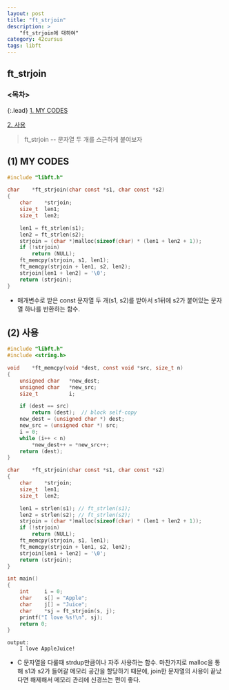 ```yaml
---
layout: post
title: "ft_strjoin"
description: >
    "ft_strjoin에 대하여"
category: 42cursus
tags: libft
---
```

## ft_strjoin

### <목차>
{:.lead}
[1. MY CODES](#1-my-codes)

[2. 사용](#2-사용)

> ft_strjoin -- 문자열 두 개를 스근하게 붙여보자

## (1) MY CODES
~~~c
#include "libft.h"

char	*ft_strjoin(char const *s1, char const *s2)
{
	char	*strjoin;
	size_t	len1;
	size_t	len2;

	len1 = ft_strlen(s1);
	len2 = ft_strlen(s2);
	strjoin = (char *)malloc(sizeof(char) * (len1 + len2 + 1));
	if (!strjoin)
		return (NULL);
	ft_memcpy(strjoin, s1, len1);
	ft_memcpy(strjoin + len1, s2, len2);
	strjoin[len1 + len2] = '\0';
	return (strjoin);
}
~~~
- 매개변수로 받은 const 문자열 두 개(s1, s2)를 받아서 s1뒤에 s2가 붙어있는 문자열 하나를 반환하는 함수.

## (2) 사용
~~~c
#include "libft.h"
#include <string.h>

void	*ft_memcpy(void *dest, const void *src, size_t n)
{
	unsigned char	*new_dest;
	unsigned char	*new_src;
	size_t			i;

	if (dest == src)
		return (dest);	// block self-copy
	new_dest = (unsigned char *) dest;
	new_src = (unsigned char *) src;
	i = 0;
	while (i++ < n)
		*new_dest++ = *new_src++;
	return (dest);
}

char	*ft_strjoin(char const *s1, char const *s2)
{
	char	*strjoin;
	size_t	len1;
	size_t	len2;

	len1 = strlen(s1); // ft_strlen(s1);
	len2 = strlen(s2); // ft_strlen(s2);
	strjoin = (char *)malloc(sizeof(char) * (len1 + len2 + 1));
	if (!strjoin)
		return (NULL);
	ft_memcpy(strjoin, s1, len1);
	ft_memcpy(strjoin + len1, s2, len2);
	strjoin[len1 + len2] = '\0';
	return (strjoin);
}

int	main()
{
	int		i = 0;
	char	s[] = "Apple";
	char	j[] = "Juice";
	char	*sj = ft_strjoin(s, j);
	printf("I love %s!\n", sj);
	return 0;
}
~~~
~~~plain
output:
	I love AppleJuice!
~~~
- C 문자열을 다룰때 strdup만큼이나 자주 사용하는 함수. 마찬가지로 malloc을 통해 s1과 s2가 들어갈 메모리 공간을 할당하기 때문에, join한 문자열의 사용이 끝났다면 해제해서 메모리 관리에 신경쓰는 편이 좋다.